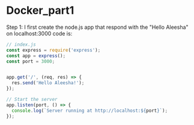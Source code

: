 # Docker_part1
Step 1:
I first create the node.js app that respond with the "Hello Aleesha" on localhost:3000
code is:
```javascript
// index.js
const express = require('express');
const app = express();
const port = 3000;


app.get('/', (req, res) => {
  res.send('Hello Aleesha!');
});

// Start the server
app.listen(port, () => {
  console.log(`Server running at http://localhost:${port}`);
});
```
